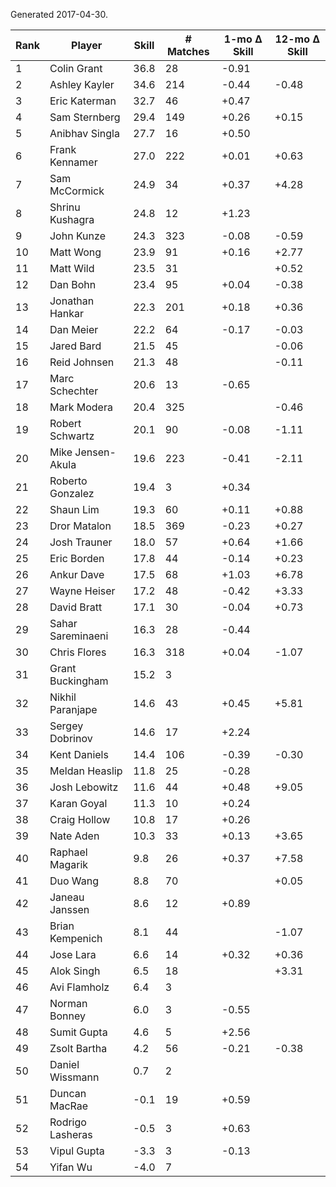 Generated 2017-04-30.

| Rank | Player            | Skill | # Matches | 1-mo Δ Skill | 12-mo Δ Skill |
|------|-------------------|-------|-----------|--------------|---------------|
|    1 | Colin Grant       |  36.8 |        28 |        -0.91 |               |
|    2 | Ashley Kayler     |  34.6 |       214 |        -0.44 |         -0.48 |
|    3 | Eric Katerman     |  32.7 |        46 |        +0.47 |               |
|    4 | Sam Sternberg     |  29.4 |       149 |        +0.26 |         +0.15 |
|    5 | Anibhav Singla    |  27.7 |        16 |        +0.50 |               |
|    6 | Frank Kennamer    |  27.0 |       222 |        +0.01 |         +0.63 |
|    7 | Sam McCormick     |  24.9 |        34 |        +0.37 |         +4.28 |
|    8 | Shrinu Kushagra   |  24.8 |        12 |        +1.23 |               |
|    9 | John Kunze        |  24.3 |       323 |        -0.08 |         -0.59 |
|   10 | Matt Wong         |  23.9 |        91 |        +0.16 |         +2.77 |
|   11 | Matt Wild         |  23.5 |        31 |              |         +0.52 |
|   12 | Dan Bohn          |  23.4 |        95 |        +0.04 |         -0.38 |
|   13 | Jonathan Hankar   |  22.3 |       201 |        +0.18 |         +0.36 |
|   14 | Dan Meier         |  22.2 |        64 |        -0.17 |         -0.03 |
|   15 | Jared Bard        |  21.5 |        45 |              |         -0.06 |
|   16 | Reid Johnsen      |  21.3 |        48 |              |         -0.11 |
|   17 | Marc Schechter    |  20.6 |        13 |        -0.65 |               |
|   18 | Mark Modera       |  20.4 |       325 |              |         -0.46 |
|   19 | Robert Schwartz   |  20.1 |        90 |        -0.08 |         -1.11 |
|   20 | Mike Jensen-Akula |  19.6 |       223 |        -0.41 |         -2.11 |
|   21 | Roberto Gonzalez  |  19.4 |         3 |        +0.34 |               |
|   22 | Shaun Lim         |  19.3 |        60 |        +0.11 |         +0.88 |
|   23 | Dror Matalon      |  18.5 |       369 |        -0.23 |         +0.27 |
|   24 | Josh Trauner      |  18.0 |        57 |        +0.64 |         +1.66 |
|   25 | Eric Borden       |  17.8 |        44 |        -0.14 |         +0.23 |
|   26 | Ankur Dave        |  17.5 |        68 |        +1.03 |         +6.78 |
|   27 | Wayne Heiser      |  17.2 |        48 |        -0.42 |         +3.33 |
|   28 | David Bratt       |  17.1 |        30 |        -0.04 |         +0.73 |
|   29 | Sahar Sareminaeni |  16.3 |        28 |        -0.44 |               |
|   30 | Chris Flores      |  16.3 |       318 |        +0.04 |         -1.07 |
|   31 | Grant Buckingham  |  15.2 |         3 |              |               |
|   32 | Nikhil Paranjape  |  14.6 |        43 |        +0.45 |         +5.81 |
|   33 | Sergey Dobrinov   |  14.6 |        17 |        +2.24 |               |
|   34 | Kent Daniels      |  14.4 |       106 |        -0.39 |         -0.30 |
|   35 | Meldan Heaslip    |  11.8 |        25 |        -0.28 |               |
|   36 | Josh Lebowitz     |  11.6 |        44 |        +0.48 |         +9.05 |
|   37 | Karan Goyal       |  11.3 |        10 |        +0.24 |               |
|   38 | Craig Hollow      |  10.8 |        17 |        +0.26 |               |
|   39 | Nate Aden         |  10.3 |        33 |        +0.13 |         +3.65 |
|   40 | Raphael Magarik   |   9.8 |        26 |        +0.37 |         +7.58 |
|   41 | Duo Wang          |   8.8 |        70 |              |         +0.05 |
|   42 | Janeau Janssen    |   8.6 |        12 |        +0.89 |               |
|   43 | Brian Kempenich   |   8.1 |        44 |              |         -1.07 |
|   44 | Jose Lara         |   6.6 |        14 |        +0.32 |         +0.36 |
|   45 | Alok Singh        |   6.5 |        18 |              |         +3.31 |
|   46 | Avi Flamholz      |   6.4 |         3 |              |               |
|   47 | Norman Bonney     |   6.0 |         3 |        -0.55 |               |
|   48 | Sumit Gupta       |   4.6 |         5 |        +2.56 |               |
|   49 | Zsolt Bartha      |   4.2 |        56 |        -0.21 |         -0.38 |
|   50 | Daniel Wissmann   |   0.7 |         2 |              |               |
|   51 | Duncan MacRae     |  -0.1 |        19 |        +0.59 |               |
|   52 | Rodrigo Lasheras  |  -0.5 |         3 |        +0.63 |               |
|   53 | Vipul Gupta       |  -3.3 |         3 |        -0.13 |               |
|   54 | Yifan Wu          |  -4.0 |         7 |              |               |
